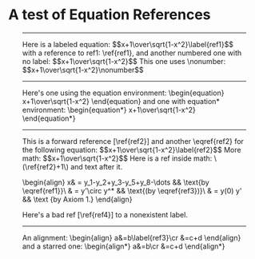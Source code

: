 <h1>A test of Equation References</h1>

<div style="padding:0 2em">
<hr>
Here is a labeled equation:
$$x+1\over\sqrt{1-x^2}\label{ref1}$$
with a reference to ref1: \ref{ref1},
and another numbered one with no label:
$$x+1\over\sqrt{1-x^2}$$
This one uses \nonumber:
$$x+1\over\sqrt{1-x^2}\nonumber$$
<p>
<HR>
<p>
Here's one using the equation environment:
\begin{equation}
x+1\over\sqrt{1-x^2}
\end{equation}
and one with equation* environment:
\begin{equation*}
x+1\over\sqrt{1-x^2}
\end{equation*}
<p>
<HR>
<p>
This is a forward reference [\ref{ref2}] and another \eqref{ref2} for the 
following equation:
$$x+1\over\sqrt{1-x^2}\label{ref2}$$
More math:
$$x+1\over\sqrt{1-x^2}$$
Here is a ref inside math: \(\ref{ref2}+1\) and text after it.

\begin{align} 
x& = y_1-y_2+y_3-y_5+y_8-\dots 
&& \text{by \eqref{ref1}}\\ 
& = y'\circ y^* && \text{(by \eqref{ref3})}\\ 
& = y(0) y' && \text {by Axiom 1.} 
\end{align} 

Here's a bad ref [\ref{ref4}] to a nonexistent label.
<p>
<HR>
<p>
An alignment:
\begin{align}
a&=b\label{ref3}\cr
&=c+d
\end{align}
and a starred one:
\begin{align*}
a&=b\cr
&=c+d
\end{align*}

</div>

